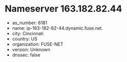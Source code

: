 # Nameserver 163.182.82.44

* as_number: 6181
* name: ip-163-182-82-44.dynamic.fuse.net.
* city: Cincinnati
* country: US
* organization: FUSE-NET
* version: Unknown
* dnssec: false
